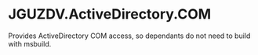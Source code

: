 # JGUZDV.ActiveDirectory.COM

Provides ActiveDirectory COM access, so dependants do not need to build with msbuild.